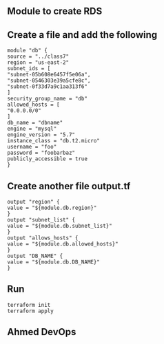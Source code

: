 ## Module to create RDS ##

## Create a file and add the following 

```
module "db" {
source = "../class7"
region = "us-east-2"
subnet_ids = [
"subnet-05b608e6457f5e06a",
"subnet-0546303e39a5cfe8c",
"subnet-0f33d7a9c1aa313f6"
]
security_group_name = "db"
allowed_hosts = [
"0.0.0.0/0"
]
db_name = "dbname"
engine = "mysql"
engine_version = "5.7"
instance_class = "db.t2.micro"
username = "foo"
password = "foobarbaz"
publicly_accessible = true
}
```

## Create another file output.tf

```
output "region" {
value = "${module.db.region}"
}
output "subnet_list" {
value = "${module.db.subnet_list}"
}
output "allows_hosts" {
value = "${module.db.allowed_hosts}"
}
output "DB_NAME" {
value = "${module.db.DB_NAME}"
}
```

## Run

```
terraform init 
terraform apply
```




## Ahmed DevOps ##
